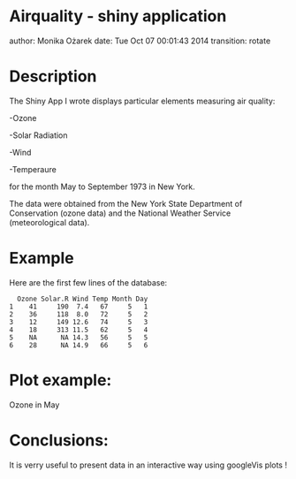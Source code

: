 Airquality - shiny application
========================================================
author: Monika Ożarek
date: Tue Oct 07 00:01:43 2014
transition: rotate

Description
========================================================

The Shiny App I wrote displays particular elements measuring air quality:

-Ozone

-Solar Radiation

-Wind

-Temperaure

for the month May to September 1973 in New York.

The data were obtained from the New York State Department of Conservation (ozone data) and the National Weather Service (meteorological data).

Example
========================================================
Here are the first few lines of the database:

```
  Ozone Solar.R Wind Temp Month Day
1    41     190  7.4   67     5   1
2    36     118  8.0   72     5   2
3    12     149 12.6   74     5   3
4    18     313 11.5   62     5   4
5    NA      NA 14.3   56     5   5
6    28      NA 14.9   66     5   6
```

Plot example: 
========================================================
Ozone in May


Conclusions:
=========================================================
It is verry useful to present data in an interactive way using googleVis plots !
